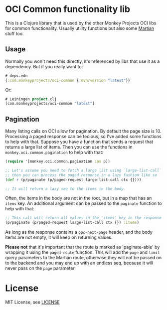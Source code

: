 # OCI Common functionality lib

This is a Clojure library that is used by the other Monkey Projects OCI
libs for common functionality.  Usually utility functions but also some
[Martian](https://github.com/oliyh/martian) stuff too.

## Usage

Normally you won't need this directly, it's referenced by libs that use it
as a dependency.  But if you really want to:

```clojure
# deps.edn
{:com.monkeyprojects/oci-common {:mvn/version "latest"}}
```
Or:
```clojure
# Leiningen project.clj
[com.monkeyprojects/oci-common "latest"]
```

## Pagination

Many listing calls on OCI allow for pagination.  By default the page size is 10.
Processing a paged response can be tedious, so I've added some functions to help
with that.  Suppose you have a function that sends a request that returns a large
list of items.  Then you can use the functions in `monkey.oci.common.pagination`
to help with that:

```clojure
(require '[monkey.oci.common.pagination :as p])

;; Let's assume you need to fetch a large list using `large-list-call`
;; then you can process the paged response in a lazy fashion like so
(def r (p/paginate (p/paged-request large-list-call ctx {})))

;; It will return a lazy seq to the items in the body.
```

Often, the items in the body are not in the root, but in a map that has an `items`
key.  An additional argument can be passed to the `paginate` function to help with
that:
```clojure
;; This call will return all values in the 'items' key in the response body
(p/paginate (p/paged-request large-list-call ctx {}) :items)
```

As long as the response contains a `opc-next-page` header, and the body items are
not empty, it will keep on returning values.

**Please not** that it's important that the route is marked as 'paginate-able' by
wrapping it using the `paged-route` function.  This will add the `page` and `limit`
query parameters to the Martian route, otherwise they will not be passed on to the
backend and you may end up with an endless seq, because it will never pass on the
`page` parameter.

# License

MIT License, see [LICENSE](LICENSE)